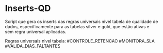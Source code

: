 # Inserts-QD
Script que gera os inserts das regras universais nivel tabela de qualidade de dados, especificamente para as tabelas silver e gold, que estão ativas e sem regra universal aplicadas.

Regras universais nivel tabela:
#CONTROLE_RETENCAO
#MONITORA_SLA
#VALIDA_DIAS_FALTANTES
